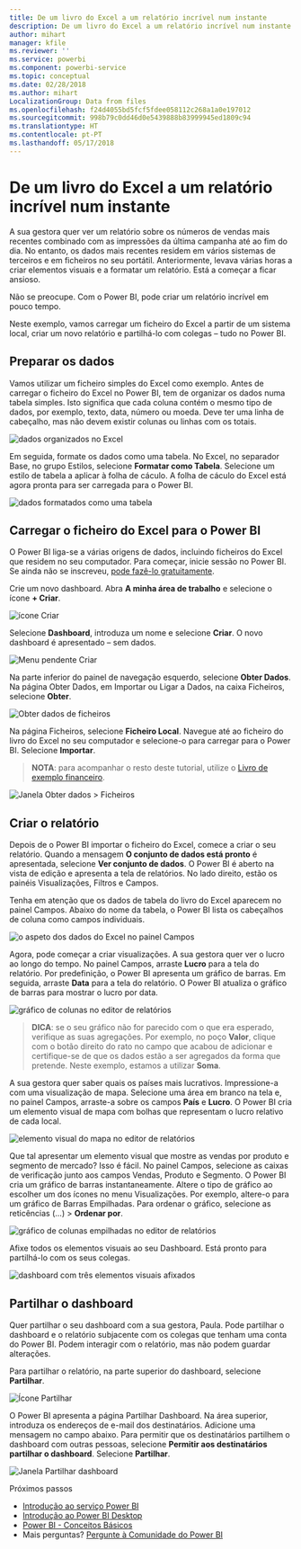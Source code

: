 ```yaml
---
title: De um livro do Excel a um relatório incrível num instante
description: De um livro do Excel a um relatório incrível num instante
author: mihart
manager: kfile
ms.reviewer: ''
ms.service: powerbi
ms.component: powerbi-service
ms.topic: conceptual
ms.date: 02/28/2018
ms.author: mihart
LocalizationGroup: Data from files
ms.openlocfilehash: f24d4055bd5fcf5fdee058112c268a1a0e197012
ms.sourcegitcommit: 998b79c0dd46d0e5439888b83999945ed1809c94
ms.translationtype: HT
ms.contentlocale: pt-PT
ms.lasthandoff: 05/17/2018
---
```

# <a name="from-excel-workbook-to-stunning-report-in-no-time"></a>De um livro do Excel a um relatório incrível num instante
A sua gestora quer ver um relatório sobre os números de vendas mais recentes combinado com as impressões da última campanha até ao fim do dia. No entanto, os dados mais recentes residem em vários sistemas de terceiros e em ficheiros no seu portátil. Anteriormente, levava várias horas a criar elementos visuais e a formatar um relatório. Está a começar a ficar ansioso.

Não se preocupe. Com o Power BI, pode criar um relatório incrível em pouco tempo.

Neste exemplo, vamos carregar um ficheiro do Excel a partir de um sistema local, criar um novo relatório e partilhá-lo com colegas – tudo no Power BI.

## <a name="prepare-your-data"></a>Preparar os dados
Vamos utilizar um ficheiro simples do Excel como exemplo. Antes de carregar o ficheiro do Excel no Power BI, tem de organizar os dados numa tabela simples. Isto significa que cada coluna contém o mesmo tipo de dados, por exemplo, texto, data, número ou moeda. Deve ter uma linha de cabeçalho, mas não devem existir colunas ou linhas com os totais.

![dados organizados no Excel](media/service-from-excel-to-stunning-report/pbi_excel_file.png)

Em seguida, formate os dados como uma tabela. No Excel, no separador Base, no grupo Estilos, selecione **Formatar como Tabela**. Selecione um estilo de tabela a aplicar à folha de cáculo. A folha de cáculo do Excel está agora pronta para ser carregada para o Power BI.

![dados formatados como uma tabela](media/service-from-excel-to-stunning-report/pbi_excel_table.png)

## <a name="upload-your-excel-file-into-power-bi"></a>Carregar o ficheiro do Excel para o Power BI
O Power BI liga-se a várias origens de dados, incluindo ficheiros do Excel que residem no seu computador. Para começar, inicie sessão no Power BI. Se ainda não se inscreveu, [pode fazê-lo gratuitamente](https://powerbi.com).

Crie um novo dashboard. Abra **A minha área de trabalho** e selecione o ícone **+ Criar**.

![ícone Criar](media/service-from-excel-to-stunning-report/power-bi-new-dash.png)

Selecione **Dashboard**, introduza um nome e selecione **Criar**. O novo dashboard é apresentado – sem dados.

![Menu pendente Criar](media/service-from-excel-to-stunning-report/power-bi-create-dash.png)

Na parte inferior do painel de navegação esquerdo, selecione **Obter Dados**. Na página Obter Dados, em Importar ou Ligar a Dados, na caixa Ficheiros, selecione **Obter**.

![Obter dados de ficheiros](media/service-from-excel-to-stunning-report/pbi_get_files.png)

Na página Ficheiros, selecione **Ficheiro Local**. Navegue até ao ficheiro do livro do Excel no seu computador e selecione-o para carregar para o Power BI. Selecione **Importar**.

> **NOTA**: para acompanhar o resto deste tutorial, utilize o [Livro de exemplo financeiro](sample-financial-download.md).
> 
> 

![Janela Obter dados > Ficheiros](media/service-from-excel-to-stunning-report/pbi_local_file.png)

## <a name="build-your-report"></a>Criar o relatório
Depois de o Power BI importar o ficheiro do Excel, comece a criar o seu relatório. Quando a mensagem **O conjunto de dados está pronto** é apresentada, selecione **Ver conjunto de dados**.  O Power BI é aberto na vista de edição e apresenta a tela de relatórios. No lado direito, estão os painéis Visualizações, Filtros e Campos.

Tenha em atenção que os dados de tabela do livro do Excel aparecem no painel Campos. Abaixo do nome da tabela, o Power BI lista os cabeçalhos de coluna como campos individuais.

![o aspeto dos dados do Excel no painel Campos](media/service-from-excel-to-stunning-report/pbi_report_fields.png)

Agora, pode começar a criar visualizações. A sua gestora quer ver o lucro ao longo do tempo. No painel Campos, arraste **Lucro** para a tela do relatório. Por predefinição, o Power BI apresenta um gráfico de barras. Em seguida, arraste **Data** para a tela do relatório. O Power BI atualiza o gráfico de barras para mostrar o lucro por data.

![gráfico de colunas no editor de relatórios](media/service-from-excel-to-stunning-report/pbi_report_pin-new.png)

> **DICA**: se o seu gráfico não for parecido com o que era esperado, verifique as suas agregações. Por exemplo, no poço **Valor**, clique com o botão direito do rato no campo que acabou de adicionar e certifique-se de que os dados estão a ser agregados da forma que pretende.  Neste exemplo, estamos a utilizar **Soma**.
> 
> 

A sua gestora quer saber quais os países mais lucrativos. Impressione-a com uma visualização de mapa. Selecione uma área em branco na tela e, no painel Campos, arraste-a sobre os campos **País** e **Lucro**. O Power BI cria um elemento visual de mapa com bolhas que representam o lucro relativo de cada local.

![elemento visual do mapa no editor de relatórios](media/service-from-excel-to-stunning-report/pbi_report_map-new.png)

Que tal apresentar um elemento visual que mostre as vendas por produto e segmento de mercado? Isso é fácil. No painel Campos, selecione as caixas de verificação junto aos campos Vendas, Produto e Segmento. O Power BI cria um gráfico de barras instantaneamente. Altere o tipo de gráfico ao escolher um dos ícones no menu Visualizações. Por exemplo, altere-o para um gráfico de Barras Empilhadas.  Para ordenar o gráfico, selecione as reticências (...) > **Ordenar por**.

![gráfico de colunas empilhadas no editor de relatórios](media/service-from-excel-to-stunning-report/pbi_barchart-new.png)

Afixe todos os elementos visuais ao seu Dashboard. Está pronto para partilhá-lo com os seus colegas.

![dashboard com três elementos visuais afixados](media/service-from-excel-to-stunning-report/pbi_report.png)

## <a name="share-your-dashboard"></a>Partilhar o dashboard
Quer partilhar o seu dashboard com a sua gestora, Paula. Pode partilhar o dashboard e o relatório subjacente com os colegas que tenham uma conta do Power BI. Podem interagir com o relatório, mas não podem guardar alterações.

Para partilhar o relatório, na parte superior do dashboard, selecione **Partilhar**.

![Ícone Partilhar](media/service-from-excel-to-stunning-report/power-bi-share.png)

O Power BI apresenta a página Partilhar Dashboard. Na área superior, introduza os endereços de e-mail dos destinatários. Adicione uma mensagem no campo abaixo. Para permitir que os destinatários partilhem o dashboard com outras pessoas, selecione **Permitir aos destinatários partilhar o dashboard**. Selecione **Partilhar**.

![Janela Partilhar dashboard](media/service-from-excel-to-stunning-report/power-bi-share-dash-new.png)

Próximos passos

* [Introdução ao serviço Power BI](service-get-started.md)
* [Introdução ao Power BI Desktop](desktop-getting-started.md)
* [Power BI - Conceitos Básicos](service-basic-concepts.md)
* Mais perguntas? [Pergunte à Comunidade do Power BI](http://community.powerbi.com/)

